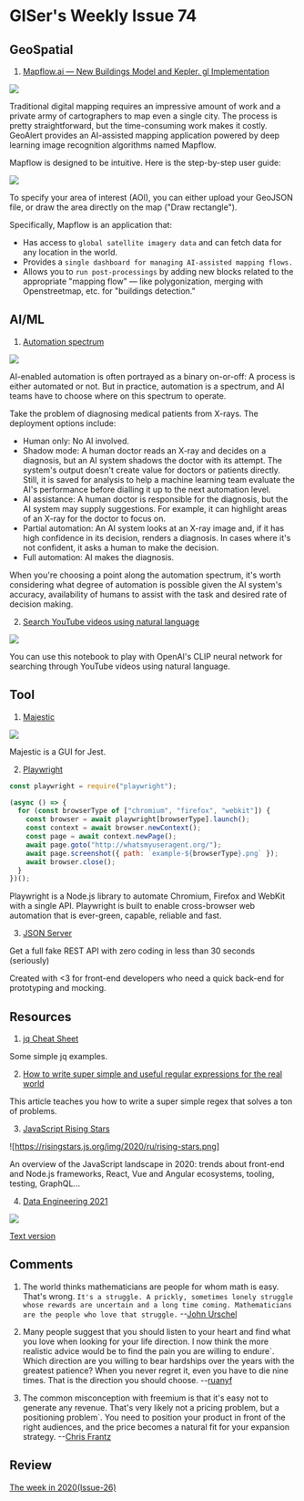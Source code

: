 # GISer's Weekly Issue 74

## GeoSpatial

1. [Mapflow.ai — New Buildings Model and Kepler. gl Implementation](https://medium.com/geoalert-platform-urban-monitoring/mapflow-ai-a-new-application-for-automated-mapping-using-satellite-imagery-8e9699a68be8)

![](https://cdn.shortpixel.ai/client/to_avif,q_lossy,ret_img,w_1200/https://www.gislounge.com/wp-content/uploads/2021/02/mapflow-select-area-Africa-demo.jpg)

Traditional digital mapping requires an impressive amount of work and a private army of cartographers to map even a single city. The process is pretty straightforward, but the time-consuming work makes it costly. GeoAlert provides an AI-assisted mapping application powered by deep learning image recognition algorithms named Mapflow.

Mapflow is designed to be intuitive. Here is the step-by-step user guide:

![](https://docs.mapflow.ai/_images/ui_flow_basic.png)

To specify your area of interest (AOI), you can either upload your GeoJSON file, or draw the area directly on the map ("Draw rectangle").

Specifically, Mapflow is an application that:

- Has access to `global satellite imagery data` and can fetch data for any location in the world.
- Provides a `single dashboard for managing AI-assisted mapping flows.`
- Allows you to `run post-processings` by adding new blocks related to the appropriate "mapping flow" — like polygonization, merging with Openstreetmap, etc. for "buildings detection."

## AI/ML

1. [Automation spectrum](https://www.deeplearning.ai/the-batch/issue-80/)

![](https://www.deeplearning.ai/wp-content/uploads/2021/02/unnamed-1-1.png)

AI-enabled automation is often portrayed as a binary on-or-off: A process is either automated or not. But in practice, automation is a spectrum, and AI teams have to choose where on this spectrum to operate.

Take the problem of diagnosing medical patients from X-rays. The deployment options include:

- Human only: No AI involved.
- Shadow mode: A human doctor reads an X-ray and decides on a diagnosis, but an AI system shadows the doctor with its attempt. The system's output doesn't create value for doctors or patients directly. Still, it is saved for analysis to help a machine learning team evaluate the AI's performance before dialling it up to the next automation level.
- AI assistance: A human doctor is responsible for the diagnosis, but the AI system may supply suggestions. For example, it can highlight areas of an X-ray for the doctor to focus on.
- Partial automation: An AI system looks at an X-ray image and, if it has high confidence in its decision, renders a diagnosis. In cases where it's not confident, it asks a human to make the decision.
- Full automation: AI makes the diagnosis.

When you're choosing a point along the automation spectrum, it's worth considering what degree of automation is possible given the AI system's accuracy, availability of humans to assist with the task and desired rate of decision making.

2. [Search YouTube videos using natural language](https://colab.research.google.com/github/haltakov/natural-language-youtube-search/blob/main/natural-language-youtube-search.ipynb)

![](https://camo.githubusercontent.com/37304ee142469dc6d2f4ac3269ee292fddd2eec8010b43efd6c8e94e1b1562fb/68747470733a2f2f63646e2e6265656b6b612e636f6d2f626c6f67696d672f61737365742f3230323130322f6267323032313032313330352e6a7067)

You can use this notebook to play with OpenAI's CLIP neural network for searching through YouTube videos using natural language.

## Tool

1. [Majestic](https://github.com/Raathigesh/majestic)

![](https://github.com/Raathigesh/majestic/raw/master/image.png)

Majestic is a GUI for Jest.

2. [Playwright](https://github.com/microsoft/playwright)

```js
const playwright = require("playwright");

(async () => {
  for (const browserType of ["chromium", "firefox", "webkit"]) {
    const browser = await playwright[browserType].launch();
    const context = await browser.newContext();
    const page = await context.newPage();
    await page.goto("http://whatsmyuseragent.org/");
    await page.screenshot({ path: `example-${browserType}.png` });
    await browser.close();
  }
})();
```

Playwright is a Node.js library to automate Chromium, Firefox and WebKit with a single API. Playwright is built to enable cross-browser web automation that is ever-green, capable, reliable and fast.

3. [JSON Server](https://github.com/typicode/json-server)

Get a full fake REST API with zero coding in less than 30 seconds (seriously)

Created with <3 for front-end developers who need a quick back-end for prototyping and mocking.

## Resources

1. [jq Cheat Sheet](https://lzone.de/cheat-sheet/jq)

Some simple jq examples.

2. [How to write super simple and useful regular expressions for the real world](https://zellwk.com/blog/simple-real-world-regex/?ck_subscriber_id=170842630)

This article teaches you how to write a super simple regex that solves a ton of problems.

3. [JavaScript Rising Stars](https://risingstars.js.org/2020/en)

![https://risingstars.js.org/img/2020/ru/rising-stars.png]

An overview of the JavaScript landscape in 2020: trends about front-end and Node.js frameworks, React, Vue and Angular ecosystems, tooling, testing, GraphQL...

4. [Data Engineering 2021](https://github.com/datastacktv/data-engineer-roadmap)

![](https://github.com/datastacktv/data-engineer-roadmap/raw/master/img/roadmap.png)

[Text version](https://github.com/datastacktv/data-engineer-roadmap/blob/master/text/roadmap.md)

## Comments

1.  The world thinks mathematicians are people for whom math is easy. That's wrong. `It's a struggle. A prickly, sometimes lonely struggle whose rewards are uncertain and a long time coming. Mathematicians are the people who love that struggle.`
    --[John Urschel](https://hmmdaily.com/2018/09/28/john-urschel-goes-pro/)

2.  Many people suggest that you should listen to your heart and find what you love when looking for your life direction. I now think the more realistic advice would be to find the pain you are willing to endure`. Which direction are you willing to bear hardships over the years with the greatest patience? When you never regret it, even you have to die nine times. That is the direction you should choose.
    --[ruanyf](https://github.com/ruanyf/weekly/blob/master/docs/issue-147.md)

3.  The common misconception with freemium is that it's easy not to generate any revenue. That's very likely not a pricing problem, but a positioning problem`. You need to position your product in front of the right audiences, and the price becomes a natural fit for your expansion strategy.
    --[Chris Frantz](https://www.chrisfrantz.com/how-to-kill-a-unicorn/)

## Review

[The week in 2020(Issue-26)](https://github.com/lkcozy/weekly/blob/master/docs/2020/issue-26.md)
